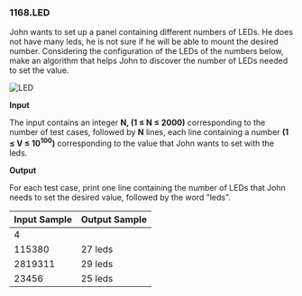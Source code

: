 ### 1168.LED

John wants to set up a panel containing different numbers of LEDs. He does not have many leds, he is not sure if he will be able to mount the desired number. Considering the configuration of the LEDs of the numbers below, make an algorithm that helps John to discover the number of LEDs needed to set the value.

![LED](https://urionlinejudge.r.worldssl.net/gallery/images/problems/UOJ_1168.png)

**Input**

The input contains an integer **N, (1 ≤ N ≤ 2000)** corresponding to the number of test cases, followed by **N** lines, each line containing a number <b>(1 ≤ V ≤ 10<sup>100</sup>)</b> corresponding to the value that John wants to set with the leds.

**Output**

For each test case, print one line containing the number of LEDs that John needs to set the desired value, followed by the word "leds".

| Input Sample | Output Sample |
| ------------ | ------------- |
|       4      |               |
|    115380    |     27 leds   |
|    2819311   |     29 leds   |
|     23456    |     25 leds   |
